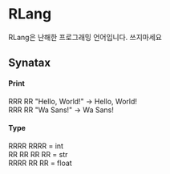 # RLang

RLang은 난해한 프로그래밍 언어입니다. 쓰지마세요 </br>

## Synatax


#### Print 

RRR RR "Hello, World!" -> Hello, World!</br>
RRR RR "Wa Sans!" -> Wa Sans!</br>

#### Type

RRRR RRRR = int</br>
RR RR RR RR = str</br>
RRRR RR RR = float</br>
